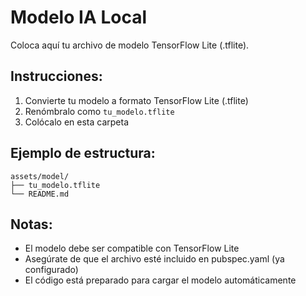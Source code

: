 # Modelo IA Local

Coloca aquí tu archivo de modelo TensorFlow Lite (.tflite).

## Instrucciones:

1. Convierte tu modelo a formato TensorFlow Lite (.tflite)
2. Renómbralo como `tu_modelo.tflite`
3. Colócalo en esta carpeta

## Ejemplo de estructura:
```
assets/model/
├── tu_modelo.tflite
└── README.md
```

## Notas:
- El modelo debe ser compatible con TensorFlow Lite
- Asegúrate de que el archivo esté incluido en pubspec.yaml (ya configurado)
- El código está preparado para cargar el modelo automáticamente 